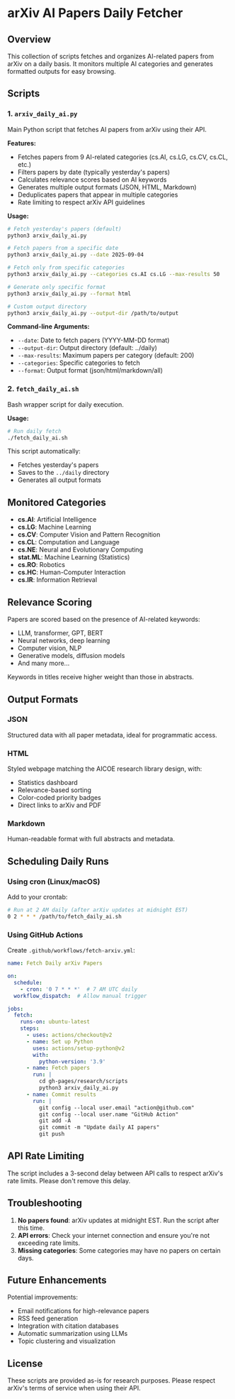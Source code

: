 # arXiv AI Papers Daily Fetcher

## Overview
This collection of scripts fetches and organizes AI-related papers from arXiv on a daily basis. It monitors multiple AI categories and generates formatted outputs for easy browsing.

## Scripts

### 1. `arxiv_daily_ai.py`
Main Python script that fetches AI papers from arXiv using their API.

**Features:**
- Fetches papers from 9 AI-related categories (cs.AI, cs.LG, cs.CV, cs.CL, etc.)
- Filters papers by date (typically yesterday's papers)
- Calculates relevance scores based on AI keywords
- Generates multiple output formats (JSON, HTML, Markdown)
- Deduplicates papers that appear in multiple categories
- Rate limiting to respect arXiv API guidelines

**Usage:**
```bash
# Fetch yesterday's papers (default)
python3 arxiv_daily_ai.py

# Fetch papers from a specific date
python3 arxiv_daily_ai.py --date 2025-09-04

# Fetch only from specific categories
python3 arxiv_daily_ai.py --categories cs.AI cs.LG --max-results 50

# Generate only specific format
python3 arxiv_daily_ai.py --format html

# Custom output directory
python3 arxiv_daily_ai.py --output-dir /path/to/output
```

**Command-line Arguments:**
- `--date`: Date to fetch papers (YYYY-MM-DD format)
- `--output-dir`: Output directory (default: ../daily)
- `--max-results`: Maximum papers per category (default: 200)
- `--categories`: Specific categories to fetch
- `--format`: Output format (json/html/markdown/all)

### 2. `fetch_daily_ai.sh`
Bash wrapper script for daily execution.

**Usage:**
```bash
# Run daily fetch
./fetch_daily_ai.sh
```

This script automatically:
- Fetches yesterday's papers
- Saves to the `../daily` directory
- Generates all output formats

## Monitored Categories

- **cs.AI**: Artificial Intelligence
- **cs.LG**: Machine Learning
- **cs.CV**: Computer Vision and Pattern Recognition
- **cs.CL**: Computation and Language
- **cs.NE**: Neural and Evolutionary Computing
- **stat.ML**: Machine Learning (Statistics)
- **cs.RO**: Robotics
- **cs.HC**: Human-Computer Interaction
- **cs.IR**: Information Retrieval

## Relevance Scoring

Papers are scored based on the presence of AI-related keywords:
- LLM, transformer, GPT, BERT
- Neural networks, deep learning
- Computer vision, NLP
- Generative models, diffusion models
- And many more...

Keywords in titles receive higher weight than those in abstracts.

## Output Formats

### JSON
Structured data with all paper metadata, ideal for programmatic access.

### HTML
Styled webpage matching the AICOE research library design, with:
- Statistics dashboard
- Relevance-based sorting
- Color-coded priority badges
- Direct links to arXiv and PDF

### Markdown
Human-readable format with full abstracts and metadata.

## Scheduling Daily Runs

### Using cron (Linux/macOS)
Add to your crontab:
```bash
# Run at 2 AM daily (after arXiv updates at midnight EST)
0 2 * * * /path/to/fetch_daily_ai.sh
```

### Using GitHub Actions
Create `.github/workflows/fetch-arxiv.yml`:
```yaml
name: Fetch Daily arXiv Papers

on:
  schedule:
    - cron: '0 7 * * *'  # 7 AM UTC daily
  workflow_dispatch:  # Allow manual trigger

jobs:
  fetch:
    runs-on: ubuntu-latest
    steps:
      - uses: actions/checkout@v2
      - name: Set up Python
        uses: actions/setup-python@v2
        with:
          python-version: '3.9'
      - name: Fetch papers
        run: |
          cd gh-pages/research/scripts
          python3 arxiv_daily_ai.py
      - name: Commit results
        run: |
          git config --local user.email "action@github.com"
          git config --local user.name "GitHub Action"
          git add -A
          git commit -m "Update daily AI papers"
          git push
```

## API Rate Limiting

The script includes a 3-second delay between API calls to respect arXiv's rate limits. Please don't remove this delay.

## Troubleshooting

1. **No papers found**: arXiv updates at midnight EST. Run the script after this time.
2. **API errors**: Check your internet connection and ensure you're not exceeding rate limits.
3. **Missing categories**: Some categories may have no papers on certain days.

## Future Enhancements

Potential improvements:
- Email notifications for high-relevance papers
- RSS feed generation
- Integration with citation databases
- Automatic summarization using LLMs
- Topic clustering and visualization

## License

These scripts are provided as-is for research purposes. Please respect arXiv's terms of service when using their API.